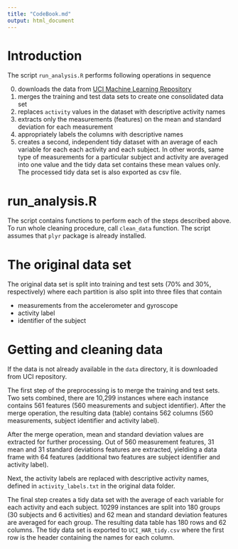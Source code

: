 ```yaml
---
title: "CodeBook.md"
output: html_document
---
```

# Introduction

The script `run_analysis.R` performs following operations in sequence

0. downloads the data from [UCI Machine Learning Repository](http://archive.ics.uci.edu/ml/index.html)  
1. merges the training and test data sets to create one consolidated data set  
2. replaces `activity` values in the dataset with descriptive activity names  
3. extracts only the measurements (features) on the mean and standard deviation for each measurement  
4. appropriately labels the columns with descriptive names  
5. creates a second, independent tidy dataset with an average of each variable for each each activity and each subject. In other words, same type of measurements for a particular subject and activity are averaged into one value and the tidy data set contains these mean values only. The processed tidy data set is also exported as csv file.  
  
# run_analysis.R

The script contains functions to perform each of the steps described above. To run whole cleaning procedure, call `clean_data`
function. The script assumes that `plyr` package is already installed.  

# The original data set

The original data set is split into training and test sets (70% and 30%, respectively) where each partition is also split into three files that contain  
- measurements from the accelerometer and gyroscope  
- activity label  
- identifier of the subject  

# Getting and cleaning data

If the data is not already available in the `data` directory, it is downloaded from UCI repository.

The first step of the preprocessing is to merge the training and test sets. Two sets combined, there are 10,299 instances where each
instance contains 561 features (560 measurements and subject identifier). After the merge operation, the resulting data (table) contains 562 columns (560 measurements, subject identifier and activity label).  

After the merge operation, mean and standard deviation values are extracted for further processing. Out of 560 measurement features, 31 mean and 31 standard deviations features are extracted, yielding a data frame with 64 features (additional two features are subject identifier and activity label).  

Next, the activity labels are replaced with descriptive activity names, defined in `activity_labels.txt` in the original data folder.  

The final step creates a tidy data set with the average of each variable for each activity and each subject. 10299 instances are split into 180 groups (30 subjects and 6 activities) and 62 mean and standard deviation features are averaged for each group. The resulting data table has 180 rows and 62 columns. The tidy data set is exported to `UCI_HAR_tidy.csv` where the first row is the header containing the names for each column.  
